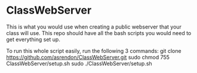 # ClassWebServer

This is what you would use when creating a public webserver that your class will use. This repo should have all the bash scripts you would need to get everything set up.


To run this whole script easily, run the following 3 commands:
git clone https://github.com/asrendon/ClassWebServer.git
sudo chmod 755 ClassWebServer/setup.sh
sudo ./ClassWebServer/setup.sh
